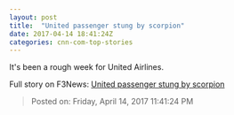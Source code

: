 ```yaml
---
layout: post
title:  "United passenger stung by scorpion"
date: 2017-04-14 18:41:24Z
categories: cnn-com-top-stories
---
```


It's been a rough week for United Airlines.


Full story on F3News: [United passenger stung by scorpion](http://www.f3nws.com/n/pMYEV)

> Posted on: Friday, April 14, 2017 11:41:24 PM
